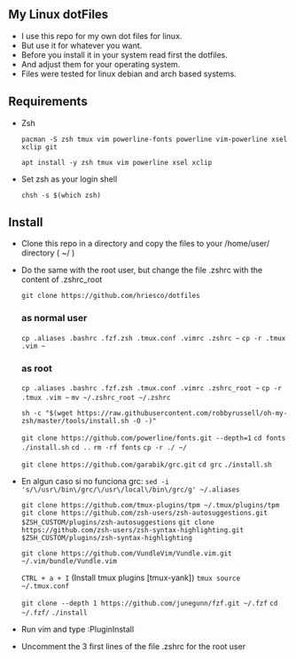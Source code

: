 ## My Linux dotFiles

* I use this repo for my own dot files for linux.
* But use it for whatever you want.
* Before you install it in your system read first the dotfiles.
* And adjust them for your operating system.
* Files were tested for linux debian and arch based systems.

## Requirements

* Zsh 

  `pacman -S zsh tmux vim powerline-fonts powerline vim-powerline xsel xclip git`
  
  `apt install -y zsh tmux vim powerline xsel xclip`
  
* Set zsh as your login shell
 
  `chsh -s $(which zsh)`

## Install

* Clone this repo in a directory and copy the files to your /home/user/ directory ( ~/ )
* Do the same with the root user, but change the file .zshrc with the content of .zshrc_root
			
	`git clone https://github.com/hriesco/dotfiles`
	
	### as normal user
	`cp .aliases .bashrc .fzf.zsh .tmux.conf .vimrc .zshrc ~`
	`cp -r .tmux .vim ~`
	
	### as root
	`cp .aliases .bashrc .fzf.zsh .tmux.conf .vimrc .zshrc_root ~`
	`cp -r .tmux .vim ~`
	`mv ~/.zshrc_root ~/.zshrc`
	
	`sh -c "$(wget https://raw.githubusercontent.com/robbyrussell/oh-my-zsh/master/tools/install.sh -O -)"`

	`git clone https://github.com/powerline/fonts.git --depth=1`
	`cd fonts`
	`./install.sh`
	`cd ..`
	`rm -rf fonts`
	`cp -r ./ ~/`

	`git clone https://github.com/garabik/grc.git`
	`cd grc`
	`./install.sh`
- En algun caso si no funciona grc: `sed -i 's/\/usr\/bin\/grc/\/usr\/local\/bin\/grc/g' ~/.aliases`

	`git clone https://github.com/tmux-plugins/tpm ~/.tmux/plugins/tpm`
	`git clone https://github.com/zsh-users/zsh-autosuggestions.git $ZSH_CUSTOM/plugins/zsh-autosuggestions`
	`git clone https://github.com/zsh-users/zsh-syntax-highlighting.git $ZSH_CUSTOM/plugins/zsh-syntax-highlighting`

	`git clone https://github.com/VundleVim/Vundle.vim.git ~/.vim/bundle/Vundle.vim`

	`CTRL + a + I`  (Install tmux plugins [tmux-yank])
	`tmux source ~/.tmux.conf`
	
	`git clone --depth 1 https://github.com/junegunn/fzf.git ~/.fzf`
	`cd ~/.fzf/`
	`./install`
	
- Run vim and type :PluginInstall
- Uncomment the 3 first lines of the file .zshrc for the root user
